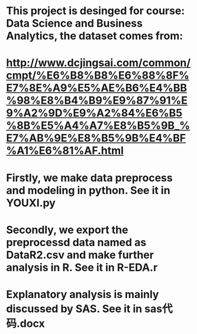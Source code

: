 # This project is desinged for course: Data Science and Business Analytics, the dataset comes from: 
# http://www.dcjingsai.com/common/cmpt/%E6%B8%B8%E6%88%8F%E7%8E%A9%E5%AE%B6%E4%BB%98%E8%B4%B9%E9%87%91%E9%A2%9D%E9%A2%84%E6%B5%8B%E5%A4%A7%E8%B5%9B_%E7%AB%9E%E8%B5%9B%E4%BF%A1%E6%81%AF.html
# Firstly, we make data preprocess and modeling in python. See it in YOUXI.py
# Secondly, we export the preprocessd data named as DataR2.csv and make further analysis in R. See it in R-EDA.r
# Explanatory analysis is mainly discussed by SAS. See it in sas代码.docx
